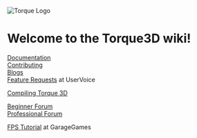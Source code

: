 ![Torque Logo](http://static.garagegames.com/static/pg/logokits/Torque-Logo_H.png)

# Welcome to the Torque3D wiki!

[Documentation](wiki/Documentation)  
[Contributing](wiki/Contributing)  
[Blogs](wiki/Blogs)  
[Feature Requests](https://garagegames.uservoice.com) at UserVoice

[Compiling Torque 3D](wiki/Compiling-Torque-3D)

[Beginner Forum](http://www.garagegames.com/community/forums/73)  
[Professional Forum](http://www.garagegames.com/community/forums/63)  

[FPS Tutorial](http://www.garagegames.com/products/torque-3d/fps) at GarageGames